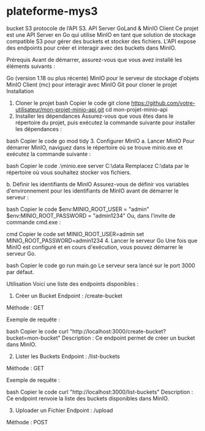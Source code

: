 # plateforme-mys3
bucket S3 protocole de l’API S3.
API Server GoLand & MinIO Client
Ce projet est une API Server en Go qui utilise MinIO en tant que solution de stockage compatible S3 pour gérer des buckets et stocker des fichiers. L'API expose des endpoints pour créer et interagir avec des buckets dans MinIO.

Prérequis
Avant de démarrer, assurez-vous que vous avez installé les éléments suivants :

Go (version 1.18 ou plus récente)
MinIO pour le serveur de stockage d'objets
MinIO Client (mc) pour interagir avec MinIO
Git pour cloner le projet
Installation
1. Cloner le projet
bash
Copier le code
git clone https://github.com/votre-utilisateur/mon-projet-minio-api.git
cd mon-projet-minio-api
2. Installer les dépendances
Assurez-vous que vous êtes dans le répertoire du projet, puis exécutez la commande suivante pour installer les dépendances :

bash
Copier le code
go mod tidy
3. Configurer MinIO
a. Lancer MinIO
Pour démarrer MinIO, naviguez dans le répertoire où se trouve minio.exe et exécutez la commande suivante :

bash
Copier le code
.\minio.exe server C:\data
Remplacez C:\data par le répertoire où vous souhaitez stocker vos fichiers.

b. Définir les identifiants de MinIO
Assurez-vous de définir vos variables d'environnement pour les identifiants de MinIO avant de démarrer le serveur :

bash
Copier le code
$env:MINIO_ROOT_USER = "admin"
$env:MINIO_ROOT_PASSWORD = "admin1234"
Ou, dans l'invite de commande cmd.exe :

cmd
Copier le code
set MINIO_ROOT_USER=admin
set MINIO_ROOT_PASSWORD=admin1234
4. Lancer le serveur Go
Une fois que MinIO est configuré et en cours d'exécution, vous pouvez démarrer le serveur Go.

bash
Copier le code
go run main.go
Le serveur sera lancé sur le port 3000 par défaut.

Utilisation
Voici une liste des endpoints disponibles :

1. Créer un Bucket
Endpoint : /create-bucket

Méthode : GET

Exemple de requête :

bash
Copier le code
curl "http://localhost:3000/create-bucket?bucket=mon-bucket"
Description : Ce endpoint permet de créer un bucket dans MinIO.

2. Lister les Buckets
Endpoint : /list-buckets

Méthode : GET

Exemple de requête :

bash
Copier le code
curl "http://localhost:3000/list-buckets"
Description : Ce endpoint renvoie la liste des buckets disponibles dans MinIO.

3. Uploader un Fichier
Endpoint : /upload

Méthode : POST